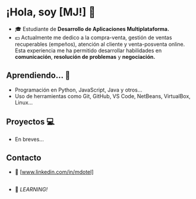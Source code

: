 # ¡Hola, soy [MJ!] 👋

- :mortar_board: Estudiante de **Desarrollo de Aplicaciones Multiplataforma.** 
- :dollar: Actualmente me dedico a la compra-venta, gestión de ventas recuperables (empeños), atención al cliente y venta-posventa online. Esta experiencia me ha permitido desarrollar habilidades en **comunicación**, **resolución de problemas** y **negociación.**

## Aprendiendo... :notebook_with_decorative_cover:
- Programación en Python, JavaScript, Java y otros...
- Uso de herramientas como Git, GitHub, VS Code, NetBeans, VirtualBox, Linux...


## Proyectos :computer:
- En breves...

## Contacto
- :email: [www.linkedin.com/in/mdotel]

##
- :rocket: *LEARNING!*